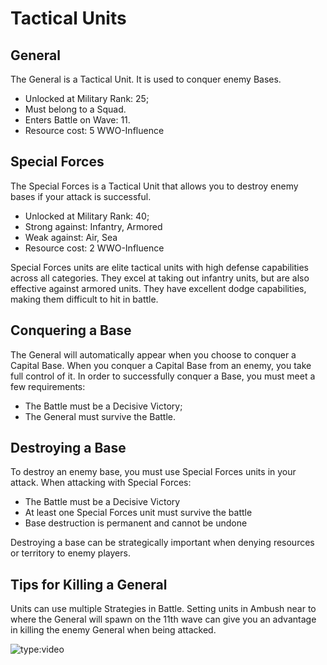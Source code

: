 # Tactical Units

## General

The General is a Tactical Unit. It is used to conquer enemy Bases.

-   Unlocked at Military Rank: 25;
-   Must belong to a Squad.
-   Enters Battle on Wave: 11.
-   Resource cost: 5 WWO-Influence

## Special Forces

The Special Forces is a Tactical Unit that allows you to destroy enemy bases if your attack is successful.

-   Unlocked at Military Rank: 40;
-   Strong against: Infantry, Armored
-   Weak against: Air, Sea
-   Resource cost: 2 WWO-Influence

Special Forces units are elite tactical units with high defense capabilities across all categories. They excel at taking out infantry units, but are also effective against armored units. They have excellent dodge capabilities, making them difficult to hit in battle.

## Conquering a Base

The General will automatically appear when you choose to conquer a Capital Base. When you conquer a
Capital Base from an enemy, you take full control of it. In order to successfully conquer a Base,
you must meet a few requirements:

-   The Battle must be a Decisive Victory;
-   The General must survive the Battle.

## Destroying a Base

To destroy an enemy base, you must use Special Forces units in your attack. When attacking with Special Forces:

-   The Battle must be a Decisive Victory
-   At least one Special Forces unit must survive the battle
-   Base destruction is permanent and cannot be undone

Destroying a base can be strategically important when denying resources or territory to enemy players.

## Tips for Killing a General

Units can use multiple Strategies in Battle. Setting units in Ambush near to where the General will
spawn on the 11th wave can give you an advantage in killing the enemy General when being attacked.

![type:video](https://www.youtube.com/embed/72wfKeyGGh4)
